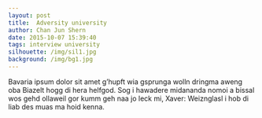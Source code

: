 ```yaml
---
layout: post
title:  Adversity university
author: Chan Jun Shern
date: 2015-10-07 15:39:40
tags: interview university
silhouette: /img/sil1.jpg
background: /img/bg1.jpg
---
```


Bavaria ipsum dolor sit amet g’hupft wia gsprunga wolln dringma aweng oba Biazelt hogg di hera helfgod. Sog i hawadere midananda nomoi a bissal wos gehd ollaweil gor kumm geh naa jo leck mi, Xaver: Weiznglasl i hob di liab des muas ma hoid kenna.
